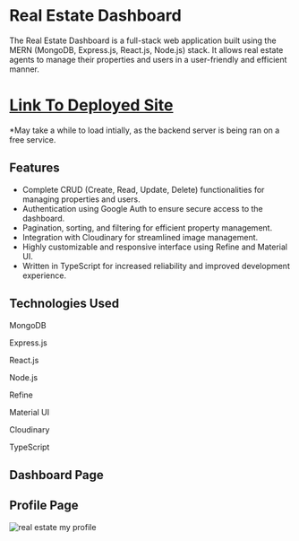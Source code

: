 # Real Estate Dashboard
The Real Estate Dashboard is a full-stack web application built using the MERN (MongoDB, Express.js, React.js, Node.js) stack. It allows real estate agents to manage their properties and users in a user-friendly and efficient manner.

# [Link To Deployed Site](https://real-estate-app-refine.netlify.app/)
*May take a while to load intially, as the backend server is being ran on a free service.

## Features
- Complete CRUD (Create, Read, Update, Delete) functionalities for managing properties and users.
- Authentication using Google Auth to ensure secure access to the dashboard.
- Pagination, sorting, and filtering for efficient property management.
- Integration with Cloudinary for streamlined image management.
- Highly customizable and responsive interface using Refine and Material UI.
- Written in TypeScript for increased reliability and improved development experience.

## Technologies Used
MongoDB

Express.js

React.js

Node.js

Refine

Material UI

Cloudinary

TypeScript

## Dashboard Page

## Profile Page
![real estate my profile](https://user-images.githubusercontent.com/90979468/220256108-80e474e4-3842-4eeb-a0d5-79fb60c6bfa5.png)
